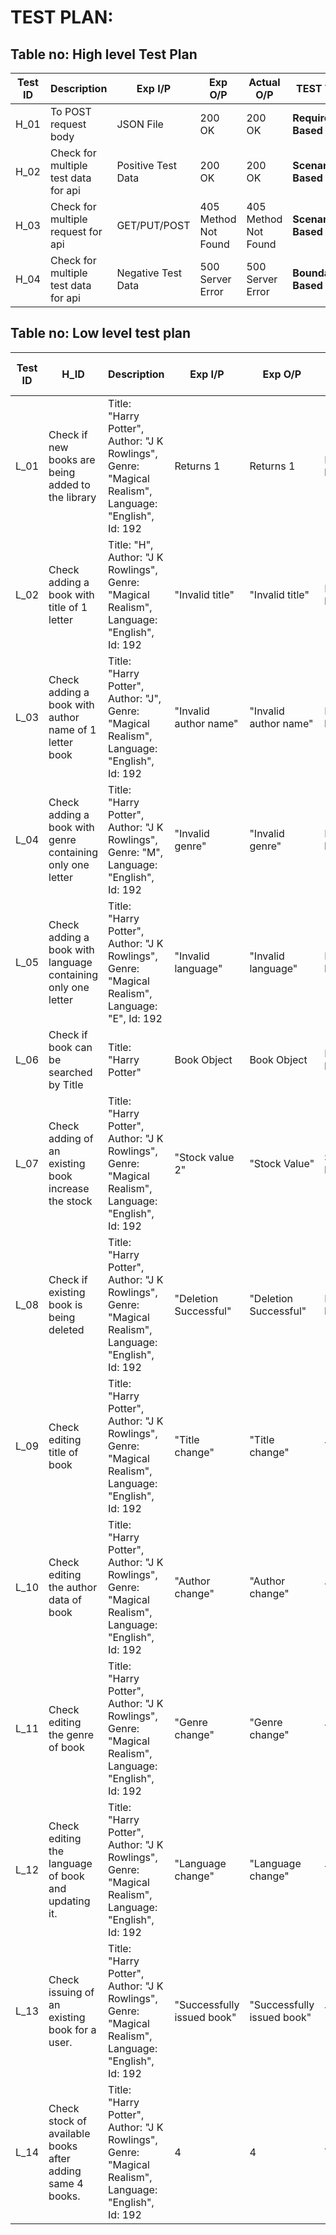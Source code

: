 # TEST PLAN:

## Table no: High level Test Plan

| **Test ID** | **Description**                                              | **Exp I/P** | **Exp O/P** | **Actual O/P** | **TEST TYPE** | 
|-------------|--------------------------------------------------------------|----------------|-------------|----------------|--------|
|  H_01       |To POST request body|JSON File|200 OK|200 OK| **Requirement Based** |
|  H_02       |Check for multiple test data for api|Positive Test Data|200 OK|200 OK| **Scenario Based** |
|  H_03       |Check for multiple request for api|GET/PUT/POST |405 Method Not Found|405 Method Not Found| **Scenario Based**  |
|  H_04       |Check for multiple test data for api|Negative Test Data|500 Server Error|500 Server Error| **Boundary Based** |



## Table no: Low level test plan

| **Test ID** | **H_ID** | **Description**                                              | **Exp I/P** | **Exp O/P** | **Actual Out** |**Type Of Test** |     
|-------------|--------------------------------------------------------------|---------------|-------------|----------------|------------------|------------|
|  L_01       |Check if new books are being added to the library| Title: "Harry Potter", Author: "J K Rowlings", Genre: "Magical Realism", Language: "English", Id: 192 |Returns 1|Returns 1|Requirement based | **PASS** |
|  L_02       |Check adding a book with title of 1 letter| Title: "H", Author: "J K Rowlings", Genre: "Magical Realism", Language: "English", Id: 192 |"Invalid title"|"Invalid title"|Boundary based | **PASS** |
|  L_03       |Check adding a book with author name of 1 letter book | Title: "Harry Potter", Author: "J", Genre: "Magical Realism", Language: "English", Id: 192 |"Invalid author name"|"Invalid author name"| Boundary based | **PASS** |
|  L_04       |Check adding a book with genre containing only one letter | Title: "Harry Potter", Author: "J K Rowlings", Genre: "M", Language: "English", Id: 192 |"Invalid genre"|"Invalid genre"|Boundary based | **PASS** |
|  L_05       |Check adding a book with language containing only one letter | Title: "Harry Potter", Author: "J K Rowlings", Genre: "Magical Realism", Language: "E", Id: 192 |"Invalid language"|"Invalid language"|Boundary based | **PASS** |
|  L_06       |Check if book can be searched by Title|  Title: "Harry Potter"|Book Object| Book Object|Requirement based | **PASS** |
|  L_07       |Check adding of an existing book increase the stock| Title: "Harry Potter", Author: "J K Rowlings", Genre: "Magical Realism", Language: "English", Id: 192 |"Stock value 2"|"Stock Value"|Scenario based | **PASS** |
|  L_08       |Check if existing book is being deleted| Title: "Harry Potter", Author: "J K Rowlings", Genre: "Magical Realism", Language: "English", Id: 192 |"Deletion Successful"|"Deletion Successful"|Requirement based | **PASS** |
|  L_09       |Check editing title of book| Title: "Harry Potter", Author: "J K Rowlings", Genre: "Magical Realism", Language: "English", Id: 192 |"Title change"|"Title change"|Technical    | **PASS** |
|  L_10       |Check editing the author data of book| Title: "Harry Potter", Author: "J K Rowlings", Genre: "Magical Realism", Language: "English", Id: 192 |"Author change"|"Author change"|Technical    | **PASS** |
|  L_11       |Check editing the genre of book| Title: "Harry Potter", Author: "J K Rowlings", Genre: "Magical Realism", Language: "English", Id: 192 |"Genre change"|"Genre change"|Technical | **PASS** |
|  L_12       |Check editing the language of book and updating it.| Title: "Harry Potter", Author: "J K Rowlings", Genre: "Magical Realism", Language: "English", Id: 192 |"Language change"|"Language change"| Technical | **PASS** |
|  L_13       |Check issuing of an existing book for a user.| Title: "Harry Potter", Author: "J K Rowlings", Genre: "Magical Realism", Language: "English", Id: 192 |"Successfully issued book"|"Successfully issued book"|Technical | **PASS** |
|  L_14       |Check stock of available books after adding same 4 books.| Title: "Harry Potter", Author: "J K Rowlings", Genre: "Magical Realism", Language: "English", Id: 192 |4|4|Technical | **PASS** |
 
 
